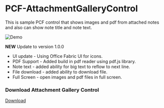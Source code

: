 # PCF-AttachmentGalleryControl

This is sample PCF control that shows images and pdf from attached notes and also can show note title and note text.

![Demo](https://github.com/OOlashyn/PCF-AttachmentGalleryControl/blob/master/Screenshots/gallery-v1.gif?raw=true)

**NEW** Update to version 1.0.0

* UI update - Using Office Fabric UI for icons.
* PDF Support - Added build in pdf reader using pdf.js library.
* Note text - added ability for big text to reflow to next line.
* File download - added ability to download file.
* Full Screen - open images and pdf files in full screen.

### Download Attachment Gallery Control

[Download](https://github.com/OOlashyn/PCF-AttachmentGalleryControl/releases/)
